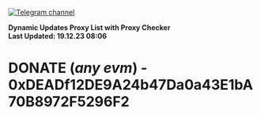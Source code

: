 [![Telegram channel](https://img.shields.io/endpoint?url=https://runkit.io/damiankrawczyk/telegram-badge/branches/master?url=https://t.me/n4z4v0d)](https://t.me/n4z4v0d) 

**Dynamic Updates Proxy List with Proxy Checker**  
**Last Updated: 19.12.23 08:06**

# DONATE (_any evm_) - 0xDEADf12DE9A24b47Da0a43E1bA70B8972F5296F2
